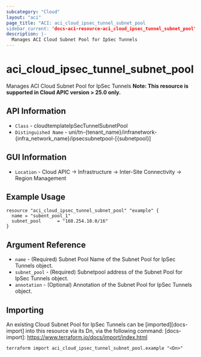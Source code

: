 ```yaml
---
subcategory: "Cloud"
layout: "aci"
page_title: "ACI: aci_cloud_ipsec_tunnel_subnet_pool
sidebar_current: "docs-aci-resource-aci_cloud_ipsec_tunnel_subnet_pool"
description: |-
  Manages ACI Cloud Subnet Pool for IpSec Tunnels
---
```


# aci_cloud_ipsec_tunnel_subnet_pool #

Manages ACI Cloud Subnet Pool for IpSec Tunnels
<b>Note: This resource is supported in Cloud APIC version > 25.0 only.</b>

## API Information ##

* `Class` - cloudtemplateIpSecTunnelSubnetPool
* `Distinguished Name` - uni/tn-{tenant_name}/infranetwork-{infra_network_name}/ipsecsubnetpool-[{subnetpool}]

## GUI Information ##

* `Location` - Cloud APIC -> Infrastructure -> Inter-Site Connectivity -> Region Management


## Example Usage ##

```hcl
resource "aci_cloud_ipsec_tunnel_subnet_pool" "example" {
  name = "subent_pool_1"
  subnet_pool      = "160.254.10.0/16"
}
``` 

## Argument Reference ##

* `name` - (Required) Subnet Pool Name of the Subnet Pool for IpSec Tunnels object.
* `subnet_pool` - (Required) Subnetpool address of the Subnet Pool for IpSec Tunnels object.
* `annotation` - (Optional) Annotation of the Subnet Pool for IpSec Tunnels object.


## Importing ##

An existing Cloud Subnet Pool for IpSec Tunnels can be [imported][docs-import] into this resource via its Dn, via the following command:
[docs-import]: https://www.terraform.io/docs/import/index.html


```
terraform import aci_cloud_ipsec_tunnel_subnet_pool.example "<Dn>"
```